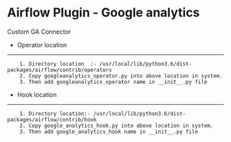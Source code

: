 # Airflow Plugin - Google analytics

Custom GA Connector

* Operator location
---
        1. Directory location  :- /usr/local/lib/python3.6/dist-packages/airflow/contrib/operators
        2. Copy googleanalytics_operator.py into above location in system.
        3. Then add googleanalytics_operator name in __init__.py file

* Hook location
---
        1. Directory location:- /usr/local/lib/python3.6/dist-packages/airflow/contrib/hook
        2. Copy google_analytics_hook.py into above location in system.
        3. Then add google_analytics_hook name in __init__.py file

